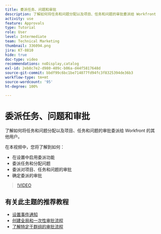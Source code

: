 ```yaml
---
title: 委派任务、问题和审批
description: 了解如何将任务和问题分配以及项目、任务和问题的审批委派给 Workfront 的其他用户。
activity: use
feature: Approvals
type: Tutorial
role: User
level: Intermediate
team: Technical Marketing
thumbnail: 336094.png
jira: KT-8810
hide: true
doc-type: video
recommendations: noDisplay,catalog
exl-id: 2eb8c7e2-d980-409c-b06a-d44f5817648d
source-git-commit: bbdf99c6bc1be714077fd94fc3f8325394de36b3
workflow-type: tm+mt
source-wordcount: '95'
ht-degree: 100%

---
```


# 委派任务、问题和审批

了解如何将任务和问题分配以及项目、任务和问题的审批委派给 Workfront 的其他用户。

在本视频中，您将了解到如何：

* 在设置中启用委派功能
* 委派任务和分配问题
* 委派对项目、任务和问题的审批
* 确定委派的审批

>[!VIDEO](https://video.tv.adobe.com/v/3446386/?quality=12&learn=on&enablevpops=1&captions=chi_hans)

## 有关此主题的推荐教程

* [设置事件通知](/help/administration-and-setup/email-and-in-app-notifications/admin-set-up-event-notifications.md)
* [创建全局和一次性审批流程](/help/manage-work/approval-processes-and-milestone-paths/create-a-single-use-approval-process.md)
* [了解特定于群组的审批流程](/help/administration-and-setup/approval-processes-and-milestone-paths/group-specific-approval-processes.md)

